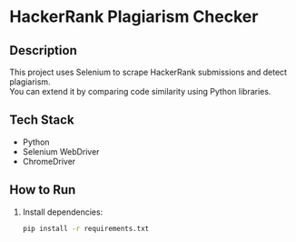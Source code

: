 # HackerRank Plagiarism Checker

## Description
This project uses Selenium to scrape HackerRank submissions and detect plagiarism.  
You can extend it by comparing code similarity using Python libraries.

## Tech Stack
- Python
- Selenium WebDriver
- ChromeDriver

## How to Run
1. Install dependencies:
   ```bash
   pip install -r requirements.txt
